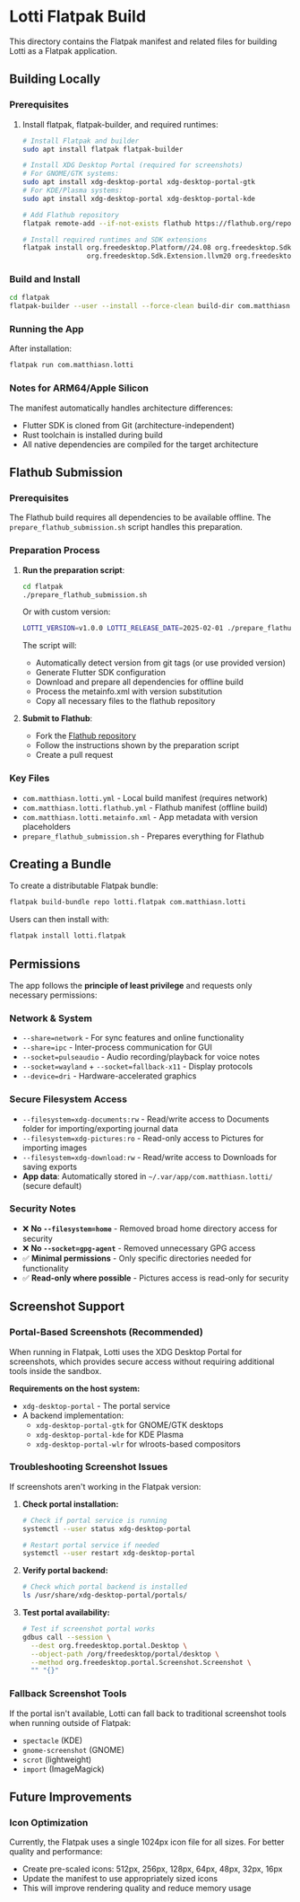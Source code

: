 # Lotti Flatpak Build

This directory contains the Flatpak manifest and related files for building Lotti as a Flatpak application.

## Building Locally

### Prerequisites

1. Install flatpak, flatpak-builder, and required runtimes:
   ```bash
   # Install Flatpak and builder
   sudo apt install flatpak flatpak-builder

   # Install XDG Desktop Portal (required for screenshots)
   # For GNOME/GTK systems:
   sudo apt install xdg-desktop-portal xdg-desktop-portal-gtk
   # For KDE/Plasma systems:
   sudo apt install xdg-desktop-portal xdg-desktop-portal-kde

   # Add Flathub repository
   flatpak remote-add --if-not-exists flathub https://flathub.org/repo/flathub.flatpakrepo

   # Install required runtimes and SDK extensions
   flatpak install org.freedesktop.Platform//24.08 org.freedesktop.Sdk//24.08 \
                   org.freedesktop.Sdk.Extension.llvm20 org.freedesktop.Sdk.Extension.rust-stable
   ```

### Build and Install

```bash
cd flatpak
flatpak-builder --user --install --force-clean build-dir com.matthiasn.lotti.yml
```

### Running the App

After installation:
```bash
flatpak run com.matthiasn.lotti
```

### Notes for ARM64/Apple Silicon

The manifest automatically handles architecture differences:
- Flutter SDK is cloned from Git (architecture-independent)
- Rust toolchain is installed during build
- All native dependencies are compiled for the target architecture

## Flathub Submission

### Prerequisites

The Flathub build requires all dependencies to be available offline. The `prepare_flathub_submission.sh` script handles this preparation.

### Preparation Process

1. **Run the preparation script**:
   ```bash
   cd flatpak
   ./prepare_flathub_submission.sh
   ```

   Or with custom version:
   ```bash
   LOTTI_VERSION=v1.0.0 LOTTI_RELEASE_DATE=2025-02-01 ./prepare_flathub_submission.sh
   ```

   The script will:
   - Automatically detect version from git tags (or use provided version)
   - Generate Flutter SDK configuration
   - Download and prepare all dependencies for offline build
   - Process the metainfo.xml with version substitution
   - Copy all necessary files to the flathub repository

2. **Submit to Flathub**:
   - Fork the [Flathub repository](https://github.com/flathub/flathub)
   - Follow the instructions shown by the preparation script
   - Create a pull request

### Key Files

- `com.matthiasn.lotti.yml` - Local build manifest (requires network)
- `com.matthiasn.lotti.flathub.yml` - Flathub manifest (offline build)
- `com.matthiasn.lotti.metainfo.xml` - App metadata with version placeholders
- `prepare_flathub_submission.sh` - Prepares everything for Flathub

## Creating a Bundle

To create a distributable Flatpak bundle:
```bash
flatpak build-bundle repo lotti.flatpak com.matthiasn.lotti
```

Users can then install with:
```bash
flatpak install lotti.flatpak
```


## Permissions

The app follows the **principle of least privilege** and requests only necessary permissions:

### Network & System
- `--share=network` - For sync features and online functionality
- `--share=ipc` - Inter-process communication for GUI
- `--socket=pulseaudio` - Audio recording/playback for voice notes
- `--socket=wayland` + `--socket=fallback-x11` - Display protocols
- `--device=dri` - Hardware-accelerated graphics

### Secure Filesystem Access
- `--filesystem=xdg-documents:rw` - Read/write access to Documents folder for importing/exporting journal data
- `--filesystem=xdg-pictures:ro` - Read-only access to Pictures for importing images
- `--filesystem=xdg-download:rw` - Read/write access to Downloads for saving exports
- **App data**: Automatically stored in `~/.var/app/com.matthiasn.lotti/` (secure default)

### Security Notes
- ❌ **No `--filesystem=home`** - Removed broad home directory access for security
- ❌ **No `--socket=gpg-agent`** - Removed unnecessary GPG access
- ✅ **Minimal permissions** - Only specific directories needed for functionality
- ✅ **Read-only where possible** - Pictures access is read-only for security

## Screenshot Support

### Portal-Based Screenshots (Recommended)

When running in Flatpak, Lotti uses the XDG Desktop Portal for screenshots, which provides secure access without requiring additional tools inside the sandbox.

**Requirements on the host system:**
- `xdg-desktop-portal` - The portal service
- A backend implementation:
  - `xdg-desktop-portal-gtk` for GNOME/GTK desktops
  - `xdg-desktop-portal-kde` for KDE Plasma
  - `xdg-desktop-portal-wlr` for wlroots-based compositors

### Troubleshooting Screenshot Issues

If screenshots aren't working in the Flatpak version:

1. **Check portal installation:**
   ```bash
   # Check if portal service is running
   systemctl --user status xdg-desktop-portal

   # Restart portal service if needed
   systemctl --user restart xdg-desktop-portal
   ```

2. **Verify portal backend:**
   ```bash
   # Check which portal backend is installed
   ls /usr/share/xdg-desktop-portal/portals/
   ```

3. **Test portal availability:**
   ```bash
   # Test if screenshot portal works
   gdbus call --session \
     --dest org.freedesktop.portal.Desktop \
     --object-path /org/freedesktop/portal/desktop \
     --method org.freedesktop.portal.Screenshot.Screenshot \
     "" "{}"
   ```

### Fallback Screenshot Tools

If the portal isn't available, Lotti can fall back to traditional screenshot tools when running outside of Flatpak:
- `spectacle` (KDE)
- `gnome-screenshot` (GNOME)
- `scrot` (lightweight)
- `import` (ImageMagick)

## Future Improvements

### Icon Optimization
Currently, the Flatpak uses a single 1024px icon file for all sizes. For better quality and performance:
- Create pre-scaled icons: 512px, 256px, 128px, 64px, 48px, 32px, 16px
- Update the manifest to use appropriately sized icons
- This will improve rendering quality and reduce memory usage 